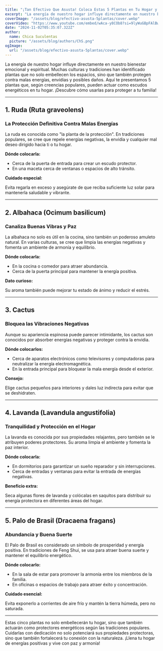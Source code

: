 ```yaml
---
title: "¡Tan Efectivo Que Asusta! Coloca Estas 5 Plantas en Tu Hogar y Nadie Te Hará Daño"
excerpt: "La energía de nuestro hogar influye directamente en nuestro bienestar emocional y espiritual. Muchas culturas y tradiciones han identificado plantas que no solo embellecen los espacios, sino que también protegen contra malas energías."
coverImage: "/assets/blog/efectivo-asusta-5plantas/cover.webp"
coverVideo: "https://www.youtube.com/embed/wAca-y8COb8?si=9lyWuGBpFAlBwcQt"
date: "2024-11-02T05:35:07.322Z"
author:
  name: Chica Suculentas
  picture: "/assets/blog/authors/ChS.png"
ogImage:
  url: "/assets/blog/efectivo-asusta-5plantas/cover.webp"
---
```



La energía de nuestro hogar influye directamente en nuestro bienestar emocional y espiritual. Muchas culturas y tradiciones han identificado plantas que no solo embellecen los espacios, sino que también protegen contra malas energías, envidias y posibles daños. Aquí te presentamos 5 plantas que, según creencias populares, pueden actuar como escudos energéticos en tu hogar. ¡Descubre cómo usarlas para proteger a tu familia!

---

## 1. **Ruda (Ruta graveolens)**

### La Protección Definitiva Contra Malas Energías

La ruda es conocida como "la planta de la protección". En tradiciones populares, se cree que repele energías negativas, la envidia y cualquier mal deseo dirigido hacia ti o tu hogar.

**Dónde colocarla:**

- Cerca de la puerta de entrada para crear un escudo protector.
- En una maceta cerca de ventanas o espacios de alto tránsito.

**Cuidado especial:**

Evita regarla en exceso y asegúrate de que reciba suficiente luz solar para mantenerla saludable y vibrante.

---

## 2. **Albahaca (Ocimum basilicum)**

### Canaliza Buenas Vibras y Paz

La albahaca no solo es útil en la cocina, sino también un poderoso amuleto natural. En varias culturas, se cree que limpia las energías negativas y fomenta un ambiente de armonía y equilibrio.

**Dónde colocarla:**

- En la cocina o comedor para atraer abundancia.
- Cerca de la puerta principal para mantener la energía positiva.

**Dato curioso:**

Su aroma también puede mejorar tu estado de ánimo y reducir el estrés.

---

## 3. **Cactus**

### Bloquea las Vibraciones Negativas

Aunque su apariencia espinosa puede parecer intimidante, los cactus son conocidos por absorber energías negativas y proteger contra la envidia.

**Dónde colocarlos:**

- Cerca de aparatos electrónicos como televisores y computadoras para neutralizar la energía electromagnética.
- En la entrada principal para bloquear la mala energía desde el exterior.

**Consejo:**

Elige cactus pequeños para interiores y dales luz indirecta para evitar que se deshidraten.

---

## 4. **Lavanda (Lavandula angustifolia)**

### Tranquilidad y Protección en el Hogar

La lavanda es conocida por sus propiedades relajantes, pero también se le atribuyen poderes protectores. Su aroma limpia el ambiente y fomenta la paz interior.

**Dónde colocarla:**

- En dormitorios para garantizar un sueño reparador y sin interrupciones.
- Cerca de entradas y ventanas para evitar la entrada de energías negativas.

**Beneficio extra:**

Seca algunas flores de lavanda y colócalas en saquitos para distribuir su energía protectora en diferentes áreas del hogar.

---

## 5. **Palo de Brasil (Dracaena fragans)**

### Abundancia y Buena Suerte

El Palo de Brasil es considerado un símbolo de prosperidad y energía positiva. En tradiciones de Feng Shui, se usa para atraer buena suerte y mantener el equilibrio energético.

**Dónde colocarlo:**

- En la sala de estar para promover la armonía entre los miembros de la familia.
- En oficinas o espacios de trabajo para atraer éxito y concentración.

**Cuidado esencial:**

Evita exponerlo a corrientes de aire frío y mantén la tierra húmeda, pero no saturada.

---

Estas cinco plantas no solo embellecerán tu hogar, sino que también actuarán como protectores energéticos según las tradiciones populares. Cuidarlas con dedicación no solo potenciará sus propiedades protectoras, sino que también fortalecerá tu conexión con la naturaleza. ¡Llena tu hogar de energías positivas y vive con paz y armonía!





